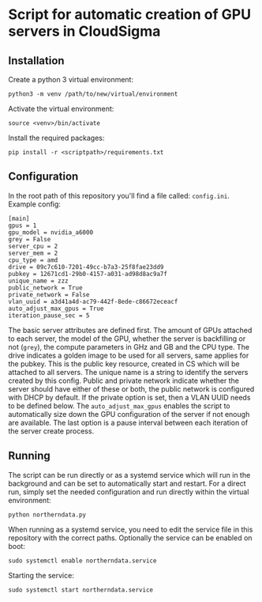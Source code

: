 # Script for automatic creation of GPU servers in CloudSigma

## Installation

Create a python 3 virtual environment:

```
python3 -m venv /path/to/new/virtual/environment
```

Activate the virtual environment:

```
source <venv>/bin/activate
```

Install the required packages:

```
pip install -r <scriptpath>/requirements.txt
```

## Configuration

In the root path of this repository you'll find a file called: `config.ini`.
Example config:

```
[main]
gpus = 1 
gpu_model = nvidia_a6000
grey = False
server_cpu = 2
server_mem = 2
cpu_type = amd
drive = 09c7c610-7201-49cc-b7a3-25f8fae23dd9
pubkey = 12671cd1-29b0-4157-a031-ad98d8ac9a7f
unique_name = zzz
public_network = True
private_network = False
vlan_uuid = a3d41a4d-ac79-442f-8ede-c86672eceacf 
auto_adjust_max_gpus = True
iteration_pause_sec = 5
```

The basic server attributes are defined first. The amount of GPUs attached to each server, the model of the GPU, whether the server is backfilling or not (`grey`), the compute parameters in GHz and GB and the CPU type.
The drive indicates a golden image to be used for all servers, same applies for the pubkey.
This is the public key resource, created in CS which will be attached to all servers.
The unique name is a string to identify the servers created by this config.
Public and private network indicate whether the server should have either of these or both, the public network is configured with DHCP by default. If the private option is set, then a VLAN UUID needs to be defined below. The `auto_adjust_max_gpus` enables the script to automatically size down the GPU configuration of the server if not enough are available. The last option is a pause interval between each iteration of the server create process.

## Running

The script can be run directly or as a systemd service which will run in the background and can be set to automatically start and restart.
For a direct run, simply set the needed configuration and run directly within the virtual environment:

```
python northerndata.py
```

When running as a systemd service, you need to edit the service file in this repository with the correct paths.
Optionally the service can be enabled on boot:

```
sudo systemctl enable northerndata.service
```

Starting the service:

```
sudo systemctl start northerndata.service
```